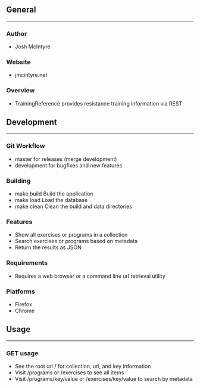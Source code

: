 ## General
____________

### Author
* Josh McIntyre

### Website
* jmcintyre.net

### Overview
* TrainingReference provides resistance training information via REST

## Development
________________

### Git Workflow
* master for releases (merge development)
* development for bugfixes and new features

### Building
* make build
Build the application
* make load
Load the database
* make clean
Clean the build and data directories

### Features
* Show all exercises or programs in a collection
* Search exercises or programs based on metadata
* Return the results as JSON

### Requirements
* Requires a web browser or a command line url retrieval utility

### Platforms
* Firefox
* Chrome

## Usage
____________

### GET usage
* See the root url / for collection, url, and key information
* Visit /programs or /exercises to see all items
* Visit /programs/key/value or /exercises/key/value to search by metadata
